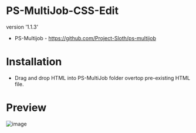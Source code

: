 # PS-MultiJob-CSS-Edit
version '1.1.3' 
- PS-Multijob - https://github.com/Project-Sloth/ps-multijob

# Installation

- Drag and drop HTML into PS-MultiJob folder overtop pre-existing HTML file.

# Preview
![image](https://github.com/ItzJonzey/PS-MultiJob-CSS-Edit/assets/140835042/2ce5768f-055c-49a0-b00f-daa8b4f27dfb)

